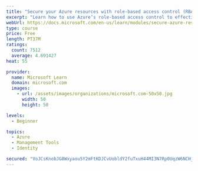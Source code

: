 ```yaml
---
title: "Secure your Azure resources with role-based access control (RBAC)"
excerpt: "Learn how to use Azure’s role-based access control to effectively manage your team’s access to Azure resources."
webUrl: https://docs.microsoft.com/en-us/learn/modules/secure-azure-resources-with-rbac/
type: course
price: Free
length: PT37M
ratings:
  count: 7512
  average: 4.691427
heat: 55

provider:
  name: Microsoft Learn
  domain: microsoft.com
  images:
    - url: /assets/images/organizations/microsoft.com-50x50.jpg
      width: 50
      height: 50

levels:
  - Beginner

topics:
  - Azure
  - Management Tools
  - Identity

secured: "VoJCsKnobJG8Wxyaou5Y2mFtKDJCvUobldY2fuTxuH44MI3N7Rp0UqzW6NCHjVdS/bVHC11Npm5Ab0/P5qeqzhwUJ5gA90Dnx4lrbojJu/5bcyNwqH1VqBDgmJLychRKKgKtO9QdXAacFF9EB+kgH41ZDr/bPUUYlqBWt7VL6T8FPaz+FbOYVB7JTFa7ntfJ6voMpqudwZBe4zel6PhkF6N5/jDRJuXK9c21ViQ/5lpo2SKfaJNmUSTttrD9CTvBGWpfXe3lhPmIgF1LWQz4RAdyohEXyBgTt+B+V5JDEd0AM5E/zDcj0iCF88fAJyd9G8mC2WnDn9ZeHjZu3a1k2n2hg+dWiwkoGWtFYnwdXp4Zf7hMM1YbkE00rF0qTMwWKOgrbvZI+sZJh/XvOKlV2/ZiwWiYBcAVAkxaQiderVE=;XTRhIGFYiJS1qGNRpVwRGg=="
---
```


